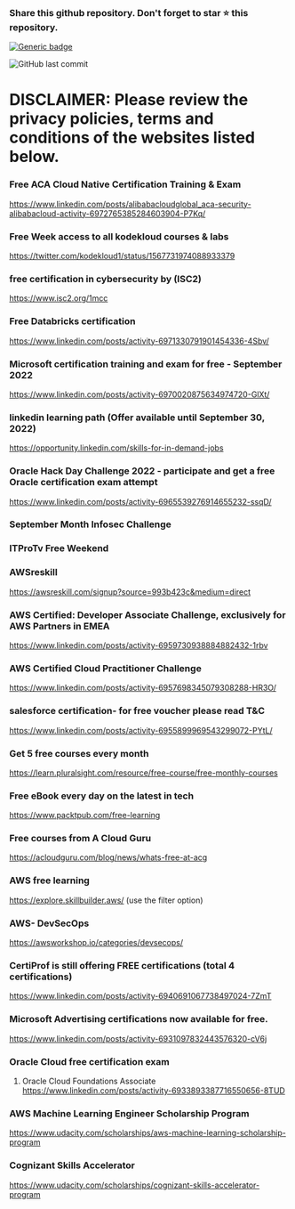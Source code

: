 ### Share this github repository. Don't forget to star ⭐ this repository. 

[![Generic badge](https://img.shields.io/badge/%20Follow%20me%20on-LinkedIn-blue.svg)](https://www.linkedin.com/in/jose-praveen)

![GitHub last commit](https://img.shields.io/github/last-commit/josepraveen/free_monthly_learning_resources)


# DISCLAIMER: Please review the privacy policies, terms and conditions of the websites listed below.

### Free ACA Cloud Native Certification Training & Exam
https://www.linkedin.com/posts/alibabacloudglobal_aca-security-alibabacloud-activity-6972765385284603904-P7Kq/

### Free Week access to all kodekloud courses & labs
https://twitter.com/kodekloud1/status/1567731974088933379

### free certification in cybersecurity by (ISC2)
https://www.isc2.org/1mcc

### Free Databricks certification
https://www.linkedin.com/posts/activity-6971330791901454336-4Sbv/

### Microsoft certification training and exam for free - September 2022
https://www.linkedin.com/posts/activity-6970020875634974720-GlXt/

### linkedin learning path (Offer available until September 30, 2022)
https://opportunity.linkedin.com/skills-for-in-demand-jobs

### Oracle Hack Day Challenge 2022 - participate and get a free Oracle certification exam attempt
https://www.linkedin.com/posts/activity-6965539276914655232-ssqD/

### September Month Infosec Challenge 


### ITProTv Free Weekend 


### AWSreskill
https://awsreskill.com/signup?source=993b423c&medium=direct

### AWS Certified: Developer Associate Challenge, exclusively for AWS Partners in EMEA
https://www.linkedin.com/posts/activity-6959730938884882432-1rbv 

### AWS Certified Cloud Practitioner Challenge
https://www.linkedin.com/posts/activity-6957698345079308288-HR3O/

### salesforce certification- for free voucher please read T&C
https://www.linkedin.com/posts/activity-6955899969543299072-PYtL/

### Get 5 free courses every month 
https://learn.pluralsight.com/resource/free-course/free-monthly-courses

### Free eBook every day on the latest in tech 
https://www.packtpub.com/free-learning

### Free courses from A Cloud Guru 
https://acloudguru.com/blog/news/whats-free-at-acg

### AWS free learning
https://explore.skillbuilder.aws/ (use the filter option)

### AWS- DevSecOps 
https://awsworkshop.io/categories/devsecops/

### CertiProf is still offering FREE certifications (total 4 certifications)
https://www.linkedin.com/posts/activity-6940691067738497024-7ZmT

### Microsoft Advertising certifications now available for free. 
https://www.linkedin.com/posts/activity-6931097832443576320-cV6j

### Oracle Cloud free certification exam 
1) Oracle Cloud Foundations Associate 
https://www.linkedin.com/posts/activity-6933893387716550656-8TUD

### AWS Machine Learning Engineer Scholarship Program
https://www.udacity.com/scholarships/aws-machine-learning-scholarship-program

### Cognizant Skills Accelerator
https://www.udacity.com/scholarships/cognizant-skills-accelerator-program
